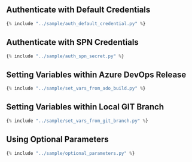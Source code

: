 ## Authenticate with Default Credentials

```python
{% include "../sample/auth_default_credential.py" %}
```

## Authenticate with SPN Credentials

```python
{% include "../sample/auth_spn_secret.py" %}
```

## Setting Variables within Azure DevOps Release

```python
{% include "../sample/set_vars_from_ado_build.py" %}
```

## Setting Variables within Local GIT Branch

```python
{% include "../sample/set_vars_from_git_branch.py" %}
```

## Using Optional Parameters

```python
{% include "../sample/optional_parameters.py" %}
```
